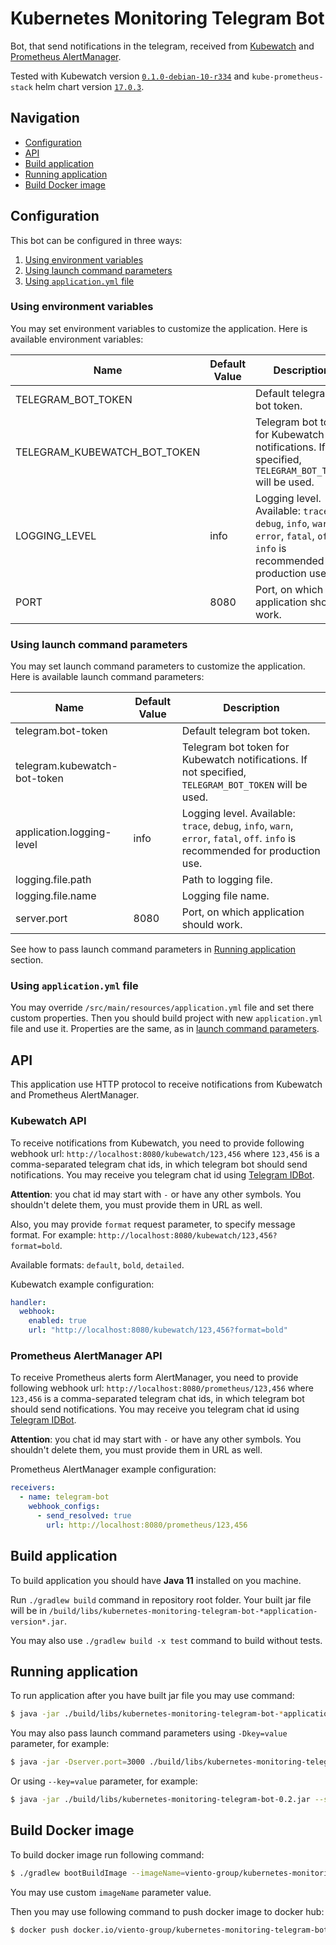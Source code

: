 # Kubernetes Monitoring Telegram Bot
Bot, that send notifications in the telegram, received from [Kubewatch](https://github.com/bitnami-labs/kubewatch) and [Prometheus AlertManager](https://prometheus.io/docs/alerting/latest/alertmanager/).

Tested with Kubewatch version [`0.1.0-debian-10-r334`](https://hub.docker.com/layers/bitnami/kubewatch/0.1.0-debian-10-r339/images/sha256-27b5142b9189871eeb6e87cfbb9ca4da9c669224667fde0eca03ed707c40586f?context=explore)
and `kube-prometheus-stack` helm chart version [`17.0.3`](https://artifacthub.io/packages/helm/prometheus-community/kube-prometheus-stack/17.0.3).

## Navigation
- [Configuration](#configuration)
- [API](#api)
- [Build application](#build-application)
- [Running application](#running-application)
- [Build Docker image](#build-docker-image)

## Configuration
This bot can be configured in three ways:
1. [Using environment variables](#using-environment-variables)
2. [Using launch command parameters](#using-launch-command-parameters)
3. [Using `application.yml` file](#using-applicationyml-file)

### Using environment variables
You may set environment variables to customize the application.
Here is available environment variables:

Name | Default Value | Description
---- | ------------- | -----------
TELEGRAM_BOT_TOKEN | | Default telegram bot token.
TELEGRAM_KUBEWATCH_BOT_TOKEN | | Telegram bot token for Kubewatch notifications. If not specified, `TELEGRAM_BOT_TOKEN` will be used.
LOGGING_LEVEL | info | Logging level. Available: `trace`, `debug`, `info`, `warn`, `error`, `fatal`, `off`. `info` is recommended for production use.
PORT | 8080 | Port, on which application should work.

### Using launch command parameters
You may set launch command parameters to customize the application.
Here is available launch command parameters:

Name | Default Value | Description
---- | ------------- | -----------
telegram.bot-token | | Default telegram bot token.
telegram.kubewatch-bot-token | | Telegram bot token for Kubewatch notifications. If not specified, `TELEGRAM_BOT_TOKEN` will be used.
application.logging-level | info | Logging level. Available: `trace`, `debug`, `info`, `warn`, `error`, `fatal`, `off`. `info` is recommended for production use.
logging.file.path | | Path to logging file.
logging.file.name | | Logging file name.
server.port | 8080 | Port, on which application should work.

See how to pass launch command parameters in [Running application](#running-application) section.

### Using `application.yml` file
You may override `/src/main/resources/application.yml` file and set there custom properties.
Then you should build project with new `application.yml` file and use it.
Properties are the same, as in [launch command parameters](#using-launch-command-parameters).

## API
This application use HTTP protocol to receive notifications from Kubewatch and Prometheus AlertManager.

### Kubewatch API
To receive notifications from Kubewatch, you need to provide following webhook url:
`http://localhost:8080/kubewatch/123,456` where `123,456` is a comma-separated telegram chat ids, in which telegram bot should send notifications.
You may receive you telegram chat id using [Telegram IDBot](https://telegram.me/myidbot).

**Attention**: you chat id may start with `-` or have any other symbols. You shouldn't delete them, you must provide them in URL as well.

Also, you may provide `format` request parameter, to specify message format.
For example: `http://localhost:8080/kubewatch/123,456?format=bold`.

Available formats: `default`, `bold`, `detailed`.

Kubewatch example configuration:
```yaml
handler:
  webhook:
    enabled: true
    url: "http://localhost:8080/kubewatch/123,456?format=bold"
```

### Prometheus AlertManager API
To receive Prometheus alerts form AlertManager, you need to provide following webhook url:
`http://localhost:8080/prometheus/123,456` where `123,456` is a comma-separated telegram chat ids, in which telegram bot should send notifications.
You may receive you telegram chat id using [Telegram IDBot](https://telegram.me/myidbot).

**Attention**: you chat id may start with `-` or have any other symbols. You shouldn't delete them, you must provide them in URL as well.

Prometheus AlertManager example configuration:
```yaml
receivers:
  - name: telegram-bot
    webhook_configs:
      - send_resolved: true
        url: http://localhost:8080/prometheus/123,456
```

## Build application
To build application you should have **Java 11** installed on you machine.

Run `./gradlew build` command in repository root folder.
Your built jar file will be in `/build/libs/kubernetes-monitoring-telegram-bot-*application-version*.jar`.

You may also use `./gradlew build -x test` command to build without tests.

## Running application
To run application after you have built jar file you may use command:
```bash
$ java -jar ./build/libs/kubernetes-monitoring-telegram-bot-*application-version*.jar
```

You may also pass launch command parameters using `-Dkey=value` parameter, for example:
```bash
$ java -jar -Dserver.port=3000 ./build/libs/kubernetes-monitoring-telegram-bot-0.2.jar 
```

Or using `--key=value` parameter, for example:
```bash
$ java -jar ./build/libs/kubernetes-monitoring-telegram-bot-0.2.jar --server.port=3000 
```

## Build Docker image
To build docker image run following command:
```bash
$ ./gradlew bootBuildImage --imageName=viento-group/kubernetes-monitoring-telegram-bot 
```
You may use custom `imageName` parameter value.

Then you may use following command to push docker image to docker hub:
```bash
$ docker push docker.io/viento-group/kubernetes-monitoring-telegram-bot:latest 
```